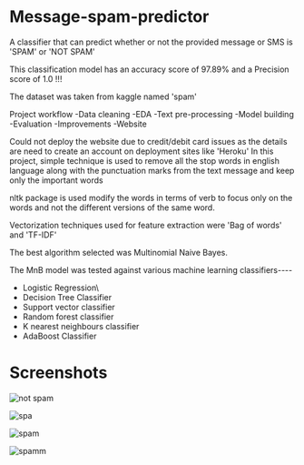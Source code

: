 # Message-spam-predictor
A classifier that can predict whether or not the provided message or SMS is 'SPAM' or 'NOT SPAM'

This classification model has an accuracy score of 97.89% and a Precision score of 1.0 !!!

The dataset was taken from kaggle named 'spam'

Project workflow
-Data cleaning
-EDA
-Text pre-processing
-Model building
-Evaluation
-Improvements
-Website

Could not deploy the website due to credit/debit card issues as the details are need to create an account on deployment sites like 'Heroku'
In this project, simple technique is used to remove all the stop words in english language along with the punctuation marks from the text message and keep only the important words

nltk package is used modify the words in terms of verb to focus only on the words and not the different versions of the same word.

Vectorization techniques used for feature extraction were 'Bag of words' and 'TF-IDF'

The best algorithm selected was Multinomial Naive Bayes.

The MnB model was tested against various machine learning classifiers----
- Logistic Regression\
- Decision Tree Classifier
- Support vector classifier
- Random forest classifier
- K nearest neighbours classifier
- AdaBoost Classifier

# Screenshots
![not spam](https://user-images.githubusercontent.com/93179217/213878469-58c455df-6bf7-4225-9cdb-58134f1777f0.png)

![spa](https://user-images.githubusercontent.com/93179217/213879095-fe18d042-7675-4f63-b2b8-2ff1ebc7b3e6.png)

![spam](https://user-images.githubusercontent.com/93179217/213879099-5858e706-e8db-493d-87a3-1da343c6ec0d.png)

![spamm](https://user-images.githubusercontent.com/93179217/213879106-35b095d2-42fe-4232-84d2-32f856e9c4c3.png)






